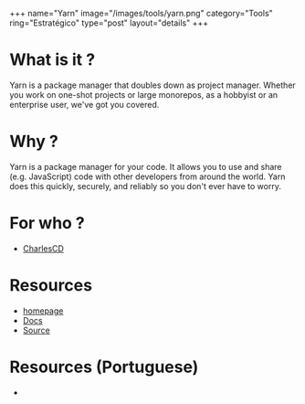 +++
name="Yarn"
image="/images/tools/yarn.png"
category="Tools"
ring="Estratégico"
type="post"
layout="details"
+++

# What is it ?

Yarn is a package manager that doubles down as project manager. Whether you work on one-shot projects or large monorepos, as a hobbyist or an enterprise user, we've got you covered.

# Why ?

Yarn is a package manager for your code. It allows you to use and share (e.g. JavaScript) code with other developers from around the world. Yarn does this quickly, securely, and reliably so you don't ever have to worry.

# For who ?
* [CharlesCD](https://charlescd.io/)

# Resources
* [homepage](https://yarnpkg.com/)
* [Docs](https://helm.sh/docs/)
* [Source](https://github.com/yarnpkg/yarn)

# Resources (Portuguese)
* []()
